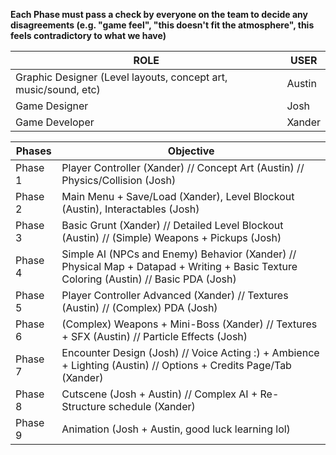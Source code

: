 **Each Phase must pass a check by everyone on the team to decide any disagreements (e.g. "game feel", "this doesn't fit the atmosphere", this feels contradictory to what we have)**


| ROLE | USER |
| ---- | ---- | 
| Graphic Designer (Level layouts, concept art, music/sound, etc) | Austin |
| Game Designer | Josh |
| Game Developer | Xander | 

| Phases | Objective |
| ------ | --------- |
| Phase 1 | Player Controller (Xander) // Concept Art (Austin) // Physics/Collision (Josh) |
| Phase 2 | Main Menu + Save/Load (Xander), Level Blockout (Austin), Interactables (Josh) |
| Phase 3 | Basic Grunt (Xander) // Detailed Level Blockout (Austin) // (Simple) Weapons + Pickups (Josh) | 
| Phase 4 | Simple AI (NPCs and Enemy) Behavior (Xander) // Physical Map + Datapad + Writing + Basic Texture Coloring (Austin) // Basic PDA (Josh) |
| Phase 5 | Player Controller Advanced (Xander) // Textures (Austin) // (Complex) PDA (Josh) |
| Phase 6 | (Complex) Weapons + Mini-Boss (Xander) // Textures + SFX (Austin) // Particle Effects (Josh) |
| Phase 7 | Encounter Design (Josh) // Voice Acting :) + Ambience + Lighting (Austin) // Options + Credits Page/Tab (Xander) | 
| Phase 8 | Cutscene (Josh + Austin) // Complex AI + Re-Structure schedule (Xander) |
| Phase 9 | Animation (Josh + Austin, good luck learning lol) |

